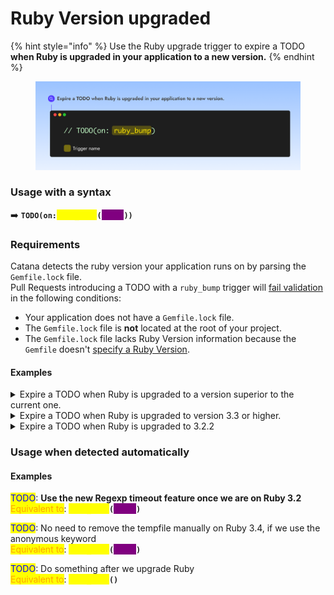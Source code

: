 # Ruby Version upgraded

{% hint style="info" %}
Use the Ruby upgrade trigger to expire a TODO **when Ruby is upgraded in your application to a new version.**
{% endhint %}



<figure><img src="../.gitbook/assets/Ruby bump trigger.png" alt=""><figcaption></figcaption></figure>

### Usage with a syntax

➡️ **`TODO(on:`**<mark style="color:yellow;background-color:yellow;">**`ruby_bump`**</mark>**`(`**<mark style="color:purple;background-color:purple;">**`[...]`**</mark>**`))`**

### Requirements

Catana detects the ruby version your application runs on by parsing the `Gemfile.lock` file.\
Pull Requests introducing a TODO with a `ruby_bump` trigger will [fail validation](../core-concepts/validation.md) in the following conditions:

* Your application does not have a `Gemfile.lock` file.
* The `Gemfile.lock` file is **not** located at the root of your project.
* The `Gemfile.lock` file lacks Ruby Version information because the `Gemfile` doesn't [specify a Ruby Version](https://bundler.io/guides/gemfile\_ruby.html).

#### Examples

<details>

<summary>Expire a TODO when Ruby is upgraded to a version superior to the current one.</summary>

➡️ **`TODO(on:`**<mark style="color:yellow;background-color:yellow;">**`ruby_bump`**</mark>**`)`**

</details>

<details>

<summary>Expire a TODO when Ruby is upgraded to version 3.3 or higher.</summary>

➡️ **`TO`**➡️ **`TODO(on:`**<mark style="color:yellow;background-color:yellow;">**`ruby_bump`**</mark>**`(`**<mark style="color:purple;background-color:purple;">**`'> 3.3'`**</mark>**`))`**

</details>

<details>

<summary>Expire a TODO when Ruby is upgraded to 3.2.2</summary>

➡️ **`TO`**➡️ **`TODO(on:`**<mark style="color:yellow;background-color:yellow;">**`ruby_bump`**</mark>**`(`**<mark style="color:purple;background-color:purple;">**`'3.2.2'`**</mark>**`))`**

</details>

### Usage when detected automatically

#### Examples

<mark style="color:blue;">TODO</mark>:  **Use the new Regexp timeout feature once we are on Ruby 3.2**\
<mark style="color:orange;">Equivalent to</mark>: <mark style="color:yellow;background-color:yellow;">**`ruby_bump`**</mark>**`(`**<mark style="color:purple;background-color:purple;">**`'3.2'`**</mark>**`)`**

<mark style="color:blue;">TODO</mark>:  No need to remove the tempfile manually on Ruby 3.4, if we use the anonymous keyword\
<mark style="color:orange;">Equivalent to</mark>: <mark style="color:yellow;background-color:yellow;">**`ruby_bump`**</mark>**`(`**<mark style="color:purple;background-color:purple;">**`'3.4'`**</mark>**`)`**

<mark style="color:blue;">TODO</mark>:  Do something after we upgrade Ruby\
<mark style="color:orange;">Equivalent to</mark>: <mark style="color:yellow;background-color:yellow;">**`ruby_bump`**</mark>**`()`**
